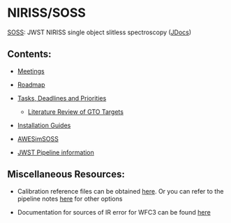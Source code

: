 # NIRISS/SOSS

[SOSS](https://github.com/njcuk9999/jwst-mtl/tree/master/SOSS):  JWST NIRISS single object slitless spectroscopy ([JDocs](https://jwst-docs.stsci.edu/near-infrared-imager-and-slitless-spectrograph/niriss-observing-modes/niriss-single-object-slitless-spectroscopy))

## Contents:

 - [Meetings](https://github.com/njcuk9999/jwst-mtl/tree/master/SOSS/meetings)

 - [Roadmap](https://github.com/njcuk9999/jwst-mtl/tree/master/SOSS/roadmap.md)

 - [Tasks, Deadlines and Priorities](https://github.com/njcuk9999/jwst-mtl/tree/master/SOSS/Tasks.md)

    - [Literature Review of GTO Targets](https://www.overleaf.com/3776911865xbtcpnxbgkww)

 - [Installation Guides](https://github.com/njcuk9999/jwst-mtl/blob/master/SOSS/awesimsoss/installation_guides.md)

 - [AWESimSOSS](https://github.com/njcuk9999/jwst-mtl/tree/master/SOSS/awesimsoss)

 - [JWST Pipeline information](https://github.com/njcuk9999/jwst-mtl/blob/master/SOSS/JWST_Pipeline.md)


## Miscellaneous Resources:

- Calibration reference files can be obtained [here](https://jwst-crds.stsci.edu). Or you can refer to the pipeline notes [here](https://github.com/njcuk9999/jwst-mtl/tree/master/pipeline) for other options

- Documentation for sources of IR error for WFC3 can be found [here](https://hst-docs.stsci.edu/display/WFC3DHB/Chapter+7%3A+WFC3+IR+Sources+of+Error)
